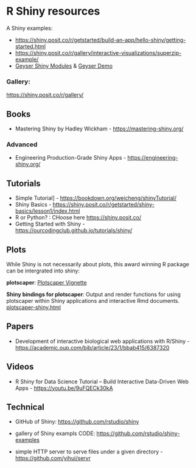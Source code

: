 # R Shiny resources

A Shiny examples: 

- https://shiny.posit.co/r/getstarted/build-an-app/hello-shiny/getting-started.html
- https://shiny.posit.co/r/gallery/interactive-visualizations/superzip-example/
- [Geyser Shiny Modules](https://connect.doit.wisc.edu/geyserShinyModules) & [Geyser Demo](https://connect.doit.wisc.edu/geyserDemo)

### Gallery:

https://shiny.posit.co/r/gallery/

## Books

- Mastering Shiny by Hadley Wickham - https://mastering-shiny.org/

### Advanced

- Engineering Production-Grade Shiny Apps - https://engineering-shiny.org/

## Tutorials
- Simple Tutorial] - https://bookdown.org/weicheng/shinyTutorial/
- Shiny Basics - https://shiny.posit.co/r/getstarted/shiny-basics/lesson1/index.html
- R or Python? : CHoose here https://shiny.posit.co/
- Getting Started with Shiny - https://ourcodingclub.github.io/tutorials/shiny/

## Plots

While Shiny is not necessarily about plots, this award winning R package can be intergrated into shiny:

**plotscaper**: [Plotscaper Vignette](https://bartonicek.github.io/plotscaper/articles/plotscaper.html)

**Shiny bindings for plotscaper**: Output and render functions for using plotscaper within Shiny applications and interactive Rmd documents. [plotscaper-shiny.html](https://bartonicek.github.io/plotscaper/reference/plotscaper-shiny.html)

## Papers

- Development of interactive biological web applications with R/Shiny - https://academic.oup.com/bib/article/23/1/bbab415/6387320

## Videos

- R Shiny for Data Science Tutorial – Build Interactive Data-Driven Web Apps - https://youtu.be/9uFQECk30kA

## Technical

- GitHub of Shiny: https://github.com/rstudio/shiny

- gallery of Shiny exampls CODE: https://github.com/rstudio/shiny-examples

- simple HTTP server to serve files under a given directory - https://github.com/yihui/servr
